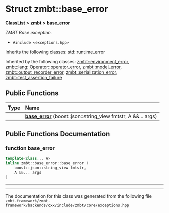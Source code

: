 

# Struct zmbt::base\_error



[**ClassList**](annotated.md) **>** [**zmbt**](namespacezmbt.md) **>** [**base\_error**](structzmbt_1_1base__error.md)



_ZMBT Base exception._ 

* `#include <exceptions.hpp>`



Inherits the following classes: std::runtime_error


Inherited by the following classes: [zmbt::environment\_error](structzmbt_1_1environment__error.md),  [zmbt::lang::Operator::operator\_error](structzmbt_1_1lang_1_1Operator_1_1operator__error.md),  [zmbt::model\_error](structzmbt_1_1model__error.md),  [zmbt::output\_recorder\_error](structzmbt_1_1output__recorder__error.md),  [zmbt::serialization\_error](structzmbt_1_1serialization__error.md),  [zmbt::test\_assertion\_failure](structzmbt_1_1test__assertion__failure.md)
































## Public Functions

| Type | Name |
| ---: | :--- |
|   | [**base\_error**](#function-base_error) (boost::json::string\_view fmtstr, A &&... args) <br> |




























## Public Functions Documentation




### function base\_error 

```C++
template<class... A>
inline zmbt::base_error::base_error (
    boost::json::string_view fmtstr,
    A &&... args
) 
```




<hr>

------------------------------
The documentation for this class was generated from the following file `zmbt-framework/zmbt-framework/backends/cxx/include/zmbt/core/exceptions.hpp`

